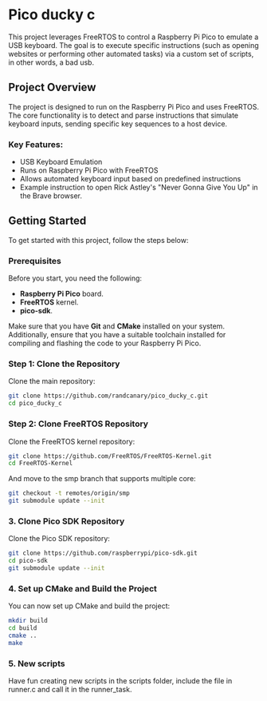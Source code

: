 # Pico ducky c

This project leverages FreeRTOS to control a Raspberry Pi Pico to emulate a USB keyboard. The goal is to execute specific instructions (such as opening websites or performing other automated tasks) via a custom set of scripts, in other words, a bad usb. 

## Project Overview

The project is designed to run on the Raspberry Pi Pico and uses FreeRTOS. The core functionality is to detect and parse instructions that simulate keyboard inputs, sending specific key sequences to a host device.

### Key Features:
- USB Keyboard Emulation
- Runs on Raspberry Pi Pico with FreeRTOS
- Allows automated keyboard input based on predefined instructions
- Example instruction to open Rick Astley's "Never Gonna Give You Up" in the Brave browser.

## Getting Started

To get started with this project, follow the steps below:

### Prerequisites

Before you start, you need the following:
- **Raspberry Pi Pico** board.
- **FreeRTOS** kernel.
- **pico-sdk**.

Make sure that you have **Git** and **CMake** installed on your system. Additionally, ensure that you have a suitable toolchain installed for compiling and flashing the code to your Raspberry Pi Pico.

### Step 1: Clone the Repository

Clone the main repository:

```bash
git clone https://github.com/randcanary/pico_ducky_c.git
cd pico_ducky_c
```

### Step 2: Clone FreeRTOS Repository

Clone the FreeRTOS kernel repository:

```bash
git clone https://github.com/FreeRTOS/FreeRTOS-Kernel.git
cd FreeRTOS-Kernel
```

And move to the smp branch that supports multiple core:

```bash
git checkout -t remotes/origin/smp
git submodule update --init
```

### 3. Clone Pico SDK Repository

Clone the Pico SDK repository:

```bash
git clone https://github.com/raspberrypi/pico-sdk.git
cd pico-sdk
git submodule update --init
```

### 4. Set up CMake and Build the Project

You can now set up CMake and build the project:

```bash
mkdir build
cd build
cmake ..
make
```

### 5. New scripts

Have fun creating new scripts in the scripts folder, include the file in runner.c and call it in the runner_task.